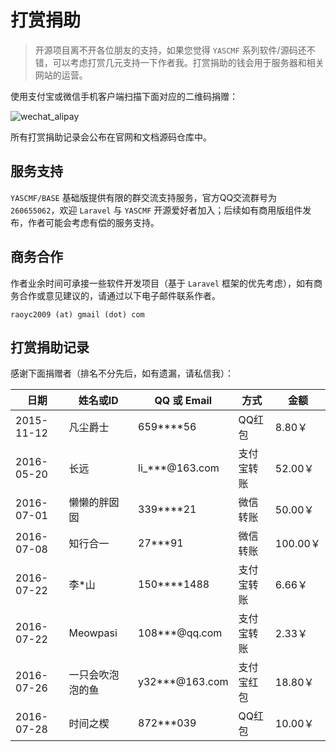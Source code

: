 # 打赏捐助


>   开源项目离不开各位朋友的支持，如果您觉得 `YASCMF` 系列软件/源码还不错，可以考虑打赏几元支持一下作者我。打赏捐助的钱会用于服务器和相关网站的运营。

使用支付宝或微信手机客户端扫描下面对应的二维码捐赠：

![wechat_alipay](http://www.yascmf.com/assets/wechat_alipay.jpg)

所有打赏捐助记录会公布在官网和文档源码仓库中。

## 服务支持

`YASCMF/BASE` 基础版提供有限的群交流支持服务，官方QQ交流群号为 `260655062`，欢迎 `Laravel` 与 `YASCMF` 开源爱好者加入；后续如有商用版组件发布，作者可能会考虑有偿的服务支持。

## 商务合作

作者业余时间可承接一些软件开发项目（基于 `Laravel` 框架的优先考虑），如有商务合作或意见建议的，请通过以下电子邮件联系作者。

```
raoyc2009 (at) gmail (dot) com
```

## 打赏捐助记录

感谢下面捐赠者（排名不分先后，如有遗漏，请私信我）：

日期 | 姓名或ID | QQ 或 Email | 方式 | 金额
----- | ----- | ----- | ----- | ----- 
2015-11-12 | 凡尘爵士 | 659****56 | QQ红包 | 8.80￥
2016-05-20 | 长远 | li_***@163.com | 支付宝转账 | 52.00￥
2016-07-01 | 懒懒的胖囡囡 | 339****21 | 微信转账 | 50.00￥
2016-07-08 | 知行合一 | 27***91 | 微信转账 | 100.00￥
2016-07-22 | 李*山 | 150****1488 | 支付宝转账 | 6.66￥
2016-07-22 | Meowpasi | 108***@qq.com | 支付宝转账 | 2.33￥
2016-07-26 | 一只会吹泡泡的鱼 | y32***@163.com | 支付宝红包 | 18.80￥
2016-07-28 | 时间之楔 | 872***039 | QQ红包 | 10.00￥



